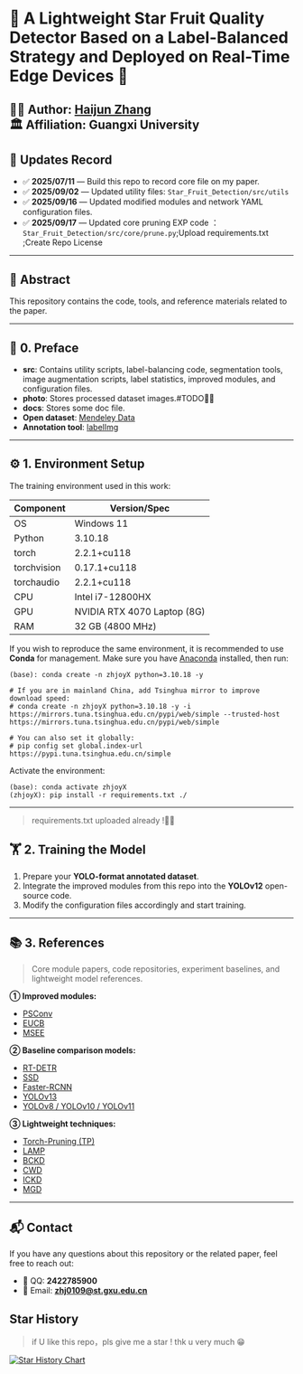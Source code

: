 # 🚀 A Lightweight Star Fruit Quality Detector Based on a Label-Balanced Strategy and Deployed on Real-Time Edge Devices 🚀

👨‍💻 Author: [Haijun Zhang](https://github.com/zhanghjoy)  
🏛️ Affiliation: Guangxi University
------

## 📌 Updates Record

- ✅ **2025/07/11** — Build this repo to record core file on my paper.
- ✅ **2025/09/02** — Updated utility files: `Star_Fruit_Detection/src/utils`
- ✅ **2025/09/16** — Updated modified modules and network YAML configuration files.
- ✅ **2025/09/17** — Updated core pruning EXP code ：`Star_Fruit_Detection/src/core/prune.py`;Upload requirements.txt ;Create Repo License 

------

## 📖 Abstract

This repository contains the code, tools, and reference materials related to the paper.

------

## 🔰 0. Preface

- **src**: Contains utility scripts, label-balancing code, segmentation tools, image augmentation scripts, label statistics, improved modules, and configuration files.
- **photo**: Stores processed dataset images.#TODO🤷‍♂️
- **docs**: Stores some doc file.
- **Open dataset**: [Mendeley Data](https://data.mendeley.com/datasets/f35jp46gms/1)
- **Annotation tool**: [labelImg](https://github.com/tzutalin/labelImg)

------

## ⚙️ 1. Environment Setup

The training environment used in this work:

| Component   | Version/Spec                |
| ----------- | --------------------------- |
| OS          | Windows 11                  |
| Python      | 3.10.18                     |
| torch       | 2.2.1+cu118                 |
| torchvision | 0.17.1+cu118                |
| torchaudio  | 2.2.1+cu118                 |
| CPU         | Intel i7-12800HX            |
| GPU         | NVIDIA RTX 4070 Laptop (8G) |
| RAM         | 32 GB (4800 MHz)            |

If you wish to reproduce the same environment, it is recommended to use **Conda** for management.
 Make sure you have [Anaconda](https://www.anaconda.com/download) installed, then run:

```
(base): conda create -n zhjoyX python=3.10.18 -y

# If you are in mainland China, add Tsinghua mirror to improve download speed:
# conda create -n zhjoyX python=3.10.18 -y -i https://mirrors.tuna.tsinghua.edu.cn/pypi/web/simple --trusted-host https://mirrors.tuna.tsinghua.edu.cn/pypi/web/simple

# You can also set it globally:
# pip config set global.index-url https://pypi.tuna.tsinghua.edu.cn/simple
```

Activate the environment:

```
(base): conda activate zhjoyX
(zhjoyX): pip install -r requirements.txt ./
```

------
> requirements.txt uploaded already !🤷‍♂️

## 🏋️ 2. Training the Model

1. Prepare your **YOLO-format annotated dataset**.
2. Integrate the improved modules from this repo into the **YOLOv12** open-source code.
3. Modify the configuration files accordingly and start training.

------

## 📚 3. References

> Core module papers, code repositories, experiment baselines, and lightweight model references.

**① Improved modules:**

- [PSConv](https://github.com/JN-Yang/PConv-SDloss-Data)
- [EUCB](https://github.com/SLDGroup/EMCAD)
- [MSEE](https://github.com/BellyBeauty/MDSAM)

**② Baseline comparison models:**

- [RT-DETR](https://github.com/lyuwenyu/RT-DETR/tree/main)
- [SSD](https://github.com/bubbliiiing/ssd-pytorch)
- [Faster-RCNN](https://github.com/bubbliiiing/faster-rcnn-pytorch)
- [YOLOv13](https://github.com/iMoonLab/yolov13)
- [YOLOv8 / YOLOv10 / YOLOv11](https://github.com/ultralytics/ultralytics)

**③ Lightweight techniques:**

- [Torch-Pruning (TP)](https://github.com/VainF/Torch-Pruning)
- [LAMP](https://github.com/jaeho-lee/layer-adaptive-sparsity)
- [BCKD](https://github.com/TinyTigerPan/BCKD)
- [CWD](https://git.io/Distiller)
- [ICKD](https://github.com/ADLab-AutoDrive/ICKD)
- [MGD](https://github.com/yzd-v/MGD)

------



## 📬 Contact

If you have any questions about this repository or the related paper, feel free to reach out:

- 🚀 QQ: **2422785900**
- 🤖 Email: **zhj0109@st.gxu.edu.cn**

## Star History
> if U like this repo，pls give me a star ! thk u very much 😁
<a href="https://www.star-history.com/#zhanghjoy/Star_Fruit_Detection&Date">
 <picture>
   <source media="(prefers-color-scheme: dark)" srcset="https://api.star-history.com/svg?repos=zhanghjoy/Star_Fruit_Detection&type=Date&theme=dark" />
   <source media="(prefers-color-scheme: light)" srcset="https://api.star-history.com/svg?repos=zhanghjoy/Star_Fruit_Detection&type=Date" />
   <img alt="Star History Chart" src="https://api.star-history.com/svg?repos=zhanghjoy/Star_Fruit_Detection&type=Date" />
 </picture>
</a>
